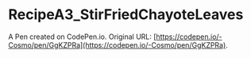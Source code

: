 # RecipeA3_StirFriedChayoteLeaves

A Pen created on CodePen.io. Original URL: [https://codepen.io/-Cosmo/pen/GgKZPRa](https://codepen.io/-Cosmo/pen/GgKZPRa).

